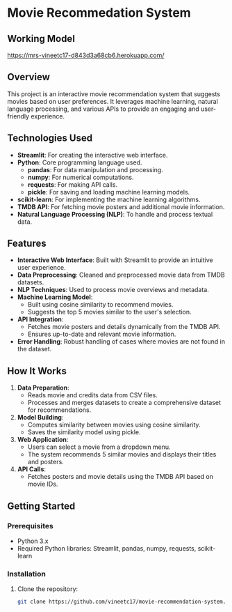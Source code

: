 # Movie Recommedation System

## Working Model
https://mrs-vineetc17-d843d3a68cb6.herokuapp.com/

## Overview
This project is an interactive movie recommendation system that suggests movies based on user preferences. It leverages machine learning, natural language processing, and various APIs to provide an engaging and user-friendly experience.

## Technologies Used
- **Streamlit**: For creating the interactive web interface.
- **Python**: Core programming language used.
  - **pandas**: For data manipulation and processing.
  - **numpy**: For numerical computations.
  - **requests**: For making API calls.
  - **pickle**: For saving and loading machine learning models.
- **scikit-learn**: For implementing the machine learning algorithms.
- **TMDB API**: For fetching movie posters and additional movie information.
- **Natural Language Processing (NLP)**: To handle and process textual data.

## Features
- **Interactive Web Interface**: Built with Streamlit to provide an intuitive user experience.
- **Data Preprocessing**: Cleaned and preprocessed movie data from TMDB datasets.
- **NLP Techniques**: Used to process movie overviews and metadata.
- **Machine Learning Model**: 
  - Built using cosine similarity to recommend movies.
  - Suggests the top 5 movies similar to the user's selection.
- **API Integration**: 
  - Fetches movie posters and details dynamically from the TMDB API.
  - Ensures up-to-date and relevant movie information.
- **Error Handling**: Robust handling of cases where movies are not found in the dataset.

## How It Works
1. **Data Preparation**: 
   - Reads movie and credits data from CSV files.
   - Processes and merges datasets to create a comprehensive dataset for recommendations.
2. **Model Building**:
   - Computes similarity between movies using cosine similarity.
   - Saves the similarity model using pickle.
3. **Web Application**:
   - Users can select a movie from a dropdown menu.
   - The system recommends 5 similar movies and displays their titles and posters.
4. **API Calls**:
   - Fetches posters and movie details using the TMDB API based on movie IDs.

## Getting Started
### Prerequisites
- Python 3.x
- Required Python libraries: Streamlit, pandas, numpy, requests, scikit-learn

### Installation
1. Clone the repository:
   ```sh
   git clone https://github.com/vineetc17/movie-recommendation-system.git
